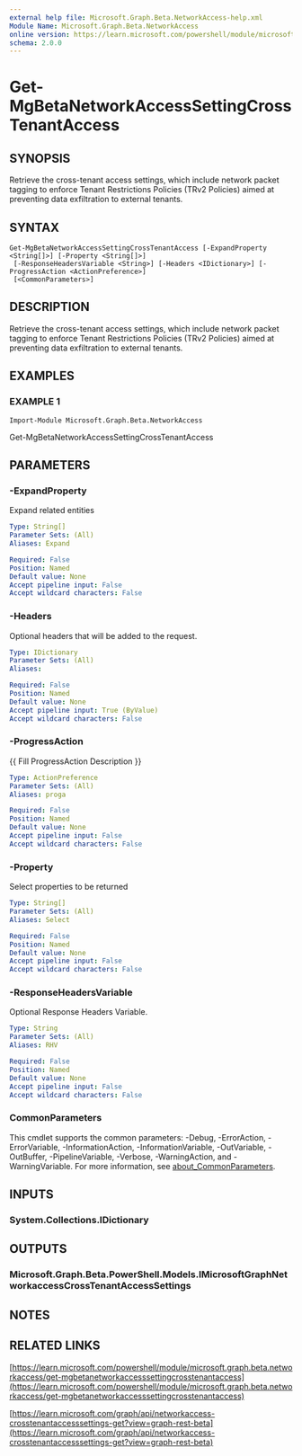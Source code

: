```yaml
---
external help file: Microsoft.Graph.Beta.NetworkAccess-help.xml
Module Name: Microsoft.Graph.Beta.NetworkAccess
online version: https://learn.microsoft.com/powershell/module/microsoft.graph.beta.networkaccess/get-mgbetanetworkaccesssettingcrosstenantaccess
schema: 2.0.0
---
```


# Get-MgBetaNetworkAccessSettingCrossTenantAccess

## SYNOPSIS
Retrieve the cross-tenant access settings, which include network packet tagging to enforce Tenant Restrictions Policies (TRv2 Policies) aimed at preventing data exfiltration to external tenants.

## SYNTAX

```
Get-MgBetaNetworkAccessSettingCrossTenantAccess [-ExpandProperty <String[]>] [-Property <String[]>]
 [-ResponseHeadersVariable <String>] [-Headers <IDictionary>] [-ProgressAction <ActionPreference>]
 [<CommonParameters>]
```

## DESCRIPTION
Retrieve the cross-tenant access settings, which include network packet tagging to enforce Tenant Restrictions Policies (TRv2 Policies) aimed at preventing data exfiltration to external tenants.

## EXAMPLES

### EXAMPLE 1
```
Import-Module Microsoft.Graph.Beta.NetworkAccess
```

Get-MgBetaNetworkAccessSettingCrossTenantAccess

## PARAMETERS

### -ExpandProperty
Expand related entities

```yaml
Type: String[]
Parameter Sets: (All)
Aliases: Expand

Required: False
Position: Named
Default value: None
Accept pipeline input: False
Accept wildcard characters: False
```

### -Headers
Optional headers that will be added to the request.

```yaml
Type: IDictionary
Parameter Sets: (All)
Aliases:

Required: False
Position: Named
Default value: None
Accept pipeline input: True (ByValue)
Accept wildcard characters: False
```

### -ProgressAction
{{ Fill ProgressAction Description }}

```yaml
Type: ActionPreference
Parameter Sets: (All)
Aliases: proga

Required: False
Position: Named
Default value: None
Accept pipeline input: False
Accept wildcard characters: False
```

### -Property
Select properties to be returned

```yaml
Type: String[]
Parameter Sets: (All)
Aliases: Select

Required: False
Position: Named
Default value: None
Accept pipeline input: False
Accept wildcard characters: False
```

### -ResponseHeadersVariable
Optional Response Headers Variable.

```yaml
Type: String
Parameter Sets: (All)
Aliases: RHV

Required: False
Position: Named
Default value: None
Accept pipeline input: False
Accept wildcard characters: False
```

### CommonParameters
This cmdlet supports the common parameters: -Debug, -ErrorAction, -ErrorVariable, -InformationAction, -InformationVariable, -OutVariable, -OutBuffer, -PipelineVariable, -Verbose, -WarningAction, and -WarningVariable. For more information, see [about_CommonParameters](http://go.microsoft.com/fwlink/?LinkID=113216).

## INPUTS

### System.Collections.IDictionary
## OUTPUTS

### Microsoft.Graph.Beta.PowerShell.Models.IMicrosoftGraphNetworkaccessCrossTenantAccessSettings
## NOTES

## RELATED LINKS

[https://learn.microsoft.com/powershell/module/microsoft.graph.beta.networkaccess/get-mgbetanetworkaccesssettingcrosstenantaccess](https://learn.microsoft.com/powershell/module/microsoft.graph.beta.networkaccess/get-mgbetanetworkaccesssettingcrosstenantaccess)

[https://learn.microsoft.com/graph/api/networkaccess-crosstenantaccesssettings-get?view=graph-rest-beta](https://learn.microsoft.com/graph/api/networkaccess-crosstenantaccesssettings-get?view=graph-rest-beta)























